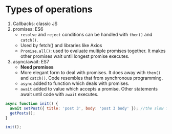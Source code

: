 # Types of operations
1. Callbacks: classic JS
2. promises: ES6
    - ```resolve``` and ```reject``` conditions can be handled with ```then()``` and ```catch()```.
    - Used by fetch() and libraries like Axios
    - ```Promise.all()```: used to evaluate multiple promises together. It makes other promises wait until longest promise executes.
3. async/await: ES7
    - **Need promises**
    - More elegant form to deal with promises. It does away with ```then()``` and ```catch()```. Code resembles that from synchronous programming.
    - ```async``` added to function which deals with promises.
    - ```await``` added to value which accepts a promise. Other statements await until code with ```await``` executes.
```js
async function init() {
  await setPost({ title: 'post 3', body: 'post 3 body' }); //the slow function
  getPosts();
}

init();
```